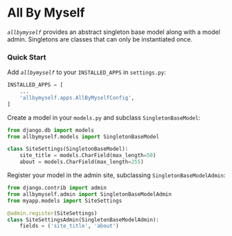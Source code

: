 # All By Myself

*`allbymyself`* provides an abstract singleton base model along with a model admin. Singletons are classes that can only be instantiated once. 


### Quick Start

Add *`allbymyself`* to your `INSTALLED_APPS` in `settings.py`:
```python
INSTALLED_APPS = [
    ...
    'allbymyself.apps.AllByMyselfConfig',
]
```

Create a model in your `models.py` and subclass `SingletonBaseModel`:
```python
from django.db import models
from allbymyself.models import SingletonBaseModel

class SiteSettings(SingletonBaseModel):
    site_title = models.CharField(max_length=50)
    about = models.CharField(max_length=255)
```

Register your model in the admin site, subclassing `SingletonBaseModelAdmin`:
```python
from django.contrib import admin
from allbymyself.admin import SingletonBaseModelAdmin
from myapp.models import SiteSettings

@admin.register(SiteSettings)
class SiteSettingsAdmin(SingletonBaseModelAdmin):
    fields = ('site_title', 'about')
```
